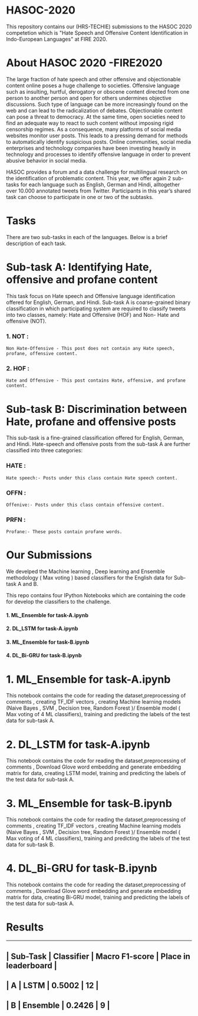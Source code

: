 # HASOC-2020

This repository contains our (HRS-TECHIE) submissions to the HASOC 2020 competetion which is "Hate Speech and Offensive Content Identification in Indo-European Languages" at FIRE 2020.

# About HASOC 2020 -FIRE2020
The large fraction of hate speech and other offensive and objectionable content online poses a huge challenge to societies. Offensive language such as insulting, hurtful, derogatory or obscene content directed from one person to another person and open for others undermines objective discussions. Such type of language can be more increasingly found on the web and can lead to the radicalization of debates. Objectionable content can pose a threat to democracy. At the same time, open societies need to find an adequate way to react to such content without imposing rigid censorship regimes. As a consequence, many platforms of social media websites monitor user posts. This leads to a pressing demand for methods to automatically identify suspicious posts. Online communities, social media enterprises and technology companies have been investing heavily in technology and processes to identify offensive language in order to prevent abusive behavior in social media.

HASOC provides a forum and a data challenge for multilingual research on the identification of problematic content. This year, we offer again 2 sub-tasks for each language such as English, German and Hindi, alltogether over 10.000 annotated tweets from Twitter. Participants in this year’s shared task can choose to participate in one or two of the subtasks.

# Tasks

There are two sub-tasks in each of the languages. Below is a brief description of each task.

  # Sub-task A: Identifying Hate, offensive and profane content
   This task focus on Hate speech and Offensive language identification offered for English, German, and Hindi. Sub-task A is coarse-grained binary classification in which participating system are required to classify tweets into two classes, namely: Hate and Offensive (HOF) and Non- Hate and offensive (NOT).
   ### 1. NOT : 
    Non Hate-Offensive - This post does not contain any Hate speech, profane, offensive content.
   ### 2. HOF : 
    Hate and Offensive - This post contains Hate, offensive, and profane content.
   
 # Sub-task B: Discrimination between Hate, profane and offensive posts
  This sub-task is a fine-grained classification offered for English, German, and Hindi. Hate-speech and offensive posts from the sub-task A are further classified into three categories:
  ### HATE :
    Hate speech:- Posts under this class contain Hate speech content.
  ### OFFN :
    Offenive:- Posts under this class contain offensive content.
  ### PRFN :
    Profane:- These posts contain profane words.

  
# Our Submissions
We develped the Machine learning , Deep learning and Ensemble methodology ( Max voting ) based classifiers for the English data for Sub-task A and B.

This repo contains four IPython Notebooks which are containing the code for develop the classifiers to the challenge. 
 #### 1. ML_Ensemble for task-A.ipynb
 #### 2. DL_LSTM for task-A.ipynb
 #### 3. ML_Ensemble for task-B.ipynb
 #### 4. DL_Bi-GRU for task-B.ipynb
 

# 1. ML_Ensemble for task-A.ipynb
This notebook contains the code for reading the dataset,preprocessing of comments , creating TF_IDF vectors , creating Machine learning models (Naive Bayes , SVM , Decision tree, Random Forest )/ Ensemble model ( Max voting of 4 ML classifiers), training and predicting the labels of the test data for sub-task A.

# 2. DL_LSTM for task-A.ipynb
This notebook contains the code for reading the dataset,preprocessing of comments , Download Glove word embedding and generate embedding matrix for data, creating LSTM model, training and predicting the labels of the test data for sub-task A.

# 3. ML_Ensemble for task-B.ipynb
This notebook contains the code for reading the dataset,preprocessing of comments , creating TF_IDF vectors , creating Machine learning models (Naive Bayes , SVM , Decision tree, Random Forest )/ Ensemble model ( Max voting of 4 ML classifiers), training and predicting the labels of the test data for sub-task B.

# 4. DL_Bi-GRU for task-B.ipynb
This notebook contains the code for reading the dataset,preprocessing of comments , Download Glove word embedding and generate embedding matrix for data, creating Bi-GRU model, training and predicting the labels of the test data for sub-task A.

# Results
-----------------------------------------------------------------------------------
|   Sub-Task    |     Classifier      |   Macro F1-score   | Place in leaderboard |
-----------------------------------------------------------------------------------
|      A        |        LSTM         |       0.5002       |          12          |
-----------------------------------------------------------------------------------
|      B        |      Ensemble       |       0.2426       |           9           |
-----------------------------------------------------------------------------------

